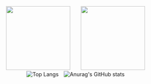 <!--## Hi there 👋-->

<div align="center">
<span>&emsp;&emsp;</span>
<img height="170px" src="https://github-readme-stats.vercel.app/api?username=fjqz177" /><span>&emsp;&emsp;</span><img height="170px" src="https://github-readme-stats.vercel.app/api/top-langs/?username=fjqz177&layout=compact&langs_count=8" />
<span>&emsp;&emsp;</span>
</div>

<div align="center">
  <img src="https://github-readme-stats.vercel.app/api/top-langs/?username=d2461795341&layout=compact&hide=javascript,html,makefile&theme=github_dark" alt="Top Langs" style="margin-right: 10px;">
  <img src="https://github-readme-stats.vercel.app/api?username=d2461795341&theme=github_dark&show_icons=true" alt="Anurag's GitHub stats">
</div>

<!--
**d2461795341/d2461795341** is a ✨ _special_ ✨ repository because its `README.md` (this file) appears on your GitHub profile.

Here are some ideas to get you started:

- 🔭 I’m currently working on ...
- 🌱 I’m currently learning ...
- 👯 I’m looking to collaborate on ...
- 🤔 I’m looking for help with ...
- 💬 Ask me about ...
- 📫 How to reach me: ...
- 😄 Pronouns: ...
- ⚡ Fun fact: ...
-->
